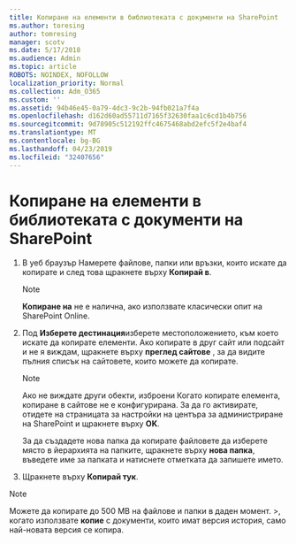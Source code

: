 ```yaml
---
title: Копиране на елементи в библиотеката с документи на SharePoint
ms.author: toresing
author: tomresing
manager: scotv
ms.date: 5/17/2018
ms.audience: Admin
ms.topic: article
ROBOTS: NOINDEX, NOFOLLOW
localization_priority: Normal
ms.collection: Adm_O365
ms.custom: ''
ms.assetid: 94b46e45-0a79-4dc3-9c2b-94fb021a7f4a
ms.openlocfilehash: d162d60ad55711d7165f32630faa1c6cd1b4b756
ms.sourcegitcommit: 9d78905c512192ffc4675468abd2efc5f2e4baf4
ms.translationtype: MT
ms.contentlocale: bg-BG
ms.lasthandoff: 04/23/2019
ms.locfileid: "32407656"
---
```

# <a name="copy-items-in-a-sharepoint-document-library"></a>Копиране на елементи в библиотеката с документи на SharePoint

1. В уеб браузър Намерете файлове, папки или връзки, които искате да копирате и след това щракнете върху **Копирай в**.
    
    > [!NOTE]
    > **Копиране на** не е налична, ако използвате класически опит на SharePoint Online. 
  
2. Под **Изберете дестинация**изберете местоположението, към което искате да копирате елементи. Ако копирате в друг сайт или подсайт и не я виждам, щракнете върху **преглед сайтове** , за да видите пълния списък на сайтовете, които можете да копирате. 
    
    > [!NOTE]
    > Ако не виждате други обекти, изброени Когато копирате елемента, копиране в сайтове не е конфигурирана. За да го активирате, отидете на страницата за настройки на центъра за администриране на SharePoint и щракнете върху **OK**. 
  
    За да създадете нова папка да копирате файловете да изберете място в йерархията на папките, щракнете върху **нова папка**, въведете име за папката и натиснете отметката да запишете името.
    
3. Щракнете върху **Копирай тук**.
    
> [!NOTE]
>  Можете да копирате до 500 MB на файлове и папки в даден момент. >, когато използвате **копие** с документи, които имат версия история, само най-новата версия се копира. 
  

